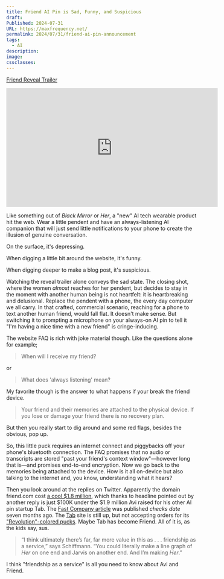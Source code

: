 ```yaml
---
title: Friend AI Pin is Sad, Funny, and Suspicious
draft: 
Published: 2024-07-31
URL: https://maxfrequency.net/
permalink: 2024/07/31/friend-ai-pin-announcement
tags:
  - AI
description: 
image: 
cssclasses: 
---
```

[Friend Reveal Trailer](https://youtube.com/watch?v=O_Q1hoEhfk4)

<div class=iframe-container>
<iframe width="560" height="315" src="https://www.youtube-nocookie.com/embed/O_Q1hoEhfk4?si=C5-91B-IG8KeqLPS" title="YouTube video player" frameborder="0" allow="accelerometer; autoplay; clipboard-write; encrypted-media; gyroscope; picture-in-picture; web-share" referrerpolicy="strict-origin-when-cross-origin" allowfullscreen></iframe>
</div>

Like something out of *Black Mirror* or *Her*, a "new" AI tech wearable product hit the web. Wear a little pendent and have an always-listening AI companion that will just send little notifications to your phone to create the illusion of genuine conversation. 

On the surface, it's depressing.

When digging a little bit around the website, it's funny.

When digging deeper to make a blog post, it's suspicious.

Watching the reveal trailer alone conveys the sad state. The closing shot, where the women *almost* reaches for her pendent, but decides to stay in the moment with another human being is not heartfelt: it is heartbreaking and delusional. Replace the pendent with a phone, the every day computer we all carry. In that crafted, commercial scenario, reaching for a phone to text another human friend, would fall flat. It doesn't make sense. But switching it to prompting a microphone on your always-on AI pin to tell it "I'm having a nice time with a new friend" is cringe-inducing. 

The website FAQ is rich with joke material though. Like the questions alone for example;

> When will I receive my friend?

or

> What does 'always listening' mean?

My favorite though is the answer to what happens if your break the friend device.

> Your friend and their memories are attached to the physical device. If you lose or damage your friend there is no recovery plan.

But then you really start to dig around and some red flags, besides the obvious, pop up.

So, this little puck requires an internet connect and piggybacks off your phone's bluetooth connection. The FAQ promises that no audio or transcripts are stored "past your friend's context window"—however long that is—and promises end-to-end encryption. Now we go back to the memories being attached to the device. How is it all on-device but also talking to the internet and, you know, understanding what it hears?

Then you look around at the replies on Twitter. Apparently the domain friend.com cost [a cool $1.8 million](https://x.com/AviSchiffmann/status/1818289810647191685), which thanks to headline pointed out by another reply is just $100K under the $1.9 million Avi raised for his other AI pin startup Tab. The [Fast Company article](https://www.fastcompany.com/91007630/avi-schiffmanns-tab-ai-necklace-has-raised-1-9-million-to-replace-god) was published *checks date* seven months ago. The [Tab](https://mytab.ai) site is still up, but not accepting orders for its ["Revolution"-colored pucks](https://wiki.raregamingdump.ca/images/1/1f/Rvl-2005-colors.jpg). Maybe Tab has become Friend. All of it is, as the kids say, sus. 

> “I think ultimately there’s far, far more value in this as . . . friendship as a service,” says Schiffmann. “You could literally make a line graph of *Her* on one end and Jarvis on another end. And I’m making *Her*.” 

I think "friendship as a service" is all you need to know about Avi and Friend.